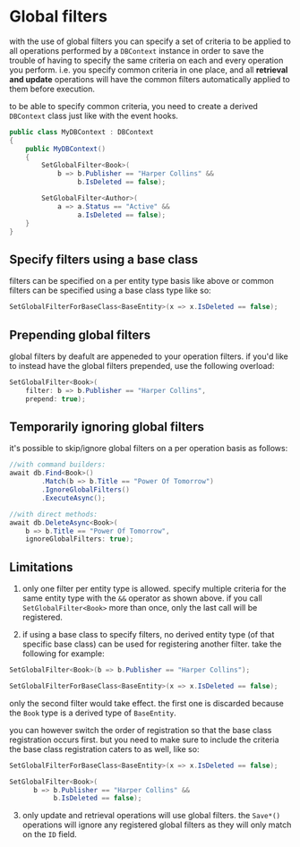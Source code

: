 # Global filters

with the use of global filters you can specify a set of criteria to be applied to all operations performed by a `DBContext` instance in order to save the trouble of having to specify the same criteria on each and every operation you perform. i.e. you specify common criteria in one place, and all **retrieval and update** operations will have the common filters automatically applied to them before execution.

to be able to specify common criteria, you need to create a derived `DBContext` class just like with the event hooks.

```csharp
public class MyDBContext : DBContext
{
    public MyDBContext()
    {
        SetGlobalFilter<Book>(
            b => b.Publisher == "Harper Collins" &&
                 b.IsDeleted == false);

        SetGlobalFilter<Author>(
            a => a.Status == "Active" &&
                 a.IsDeleted == false);
    }
}
```
## Specify filters using a base class
filters can be specified on a per entity type basis like above or common filters can be specified using a base class type like so:

```csharp
SetGlobalFilterForBaseClass<BaseEntity>(x => x.IsDeleted == false);
```

## Prepending global filters
global filters by deafult are appeneded to your operation filters. if you'd like to instead have the global filters prepended, use the following overload:

```csharp
SetGlobalFilter<Book>(
    filter: b => b.Publisher == "Harper Collins",
    prepend: true);
```

## Temporarily ignoring global filters
it's possible to skip/ignore global filters on a per operation basis as follows:
```csharp
//with command builders:
await db.Find<Book>()
        .Match(b => b.Title == "Power Of Tomorrow")
        .IgnoreGlobalFilters()
        .ExecuteAsync();

//with direct methods:
await db.DeleteAsync<Book>(
    b => b.Title == "Power Of Tomorrow",
    ignoreGlobalFilters: true);
```

## Limitations

1. only one filter per entity type is allowed. specify multiple criteria for the same entity type with the `&&` operator as shown above. if you call `SetGlobalFilter<Book>` more than once, only the last call will be registered.

2. if using a base class to specify filters, no derived entity type (of that specific base class) can be used for registering another filter. take the following for example:
```csharp
SetGlobalFilter<Book>(b => b.Publisher == "Harper Collins");

SetGlobalFilterForBaseClass<BaseEntity>(x => x.IsDeleted == false);
```
only the second filter would take effect. the first one is discarded because the `Book` type is a derived type of `BaseEntity`.

you can however switch the order of registration so that the base class registration occurs first. but you need to make sure to include the criteria the base class registration caters to as well, like so:
```csharp
SetGlobalFilterForBaseClass<BaseEntity>(x => x.IsDeleted == false);

SetGlobalFilter<Book>(
      b => b.Publisher == "Harper Collins" &&
           b.IsDeleted == false);
``` 

3. only update and retrieval operations will use global filters. the `Save*()` operations will ignore any registered global filters as they will only match on the `ID` field.
